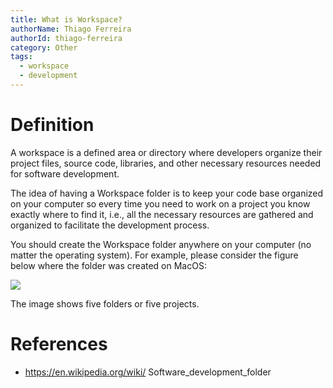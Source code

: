 ```yaml
---
title: What is Workspace?
authorName: Thiago Ferreira
authorId: thiago-ferreira
category: Other
tags:
  - workspace
  - development
---
```


# Definition

A workspace is a defined area or directory where developers organize their project files, source code, libraries, and other necessary resources needed for software development.

The idea of having a Workspace folder is to keep your code base organized on your computer so every time you need to work on a project you know exactly where to find it, i.e., all the necessary resources are gathered and organized to facilitate the development process.

You should create the Workspace folder anywhere on your computer (no matter the operating system). For example, please consider the figure below where the folder was created on MacOS:

<img src="https://user-images.githubusercontent.com/114015/222993757-69063e32-0461-4f8c-a25a-161dfe52bc41.png">

The image shows five folders or five projects.

# References

  - <a href="https://en.wikipedia.org/wiki/Software_development_folder">https://en.wikipedia.org/wiki/  Software_development_folder</a>
